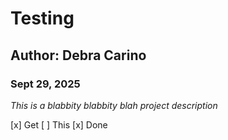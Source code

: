 # Testing
## Author: Debra Carino
### Sept 29, 2025

*This is a blabbity blabbity blah project description*

[x] Get
[ ] This
[x] Done